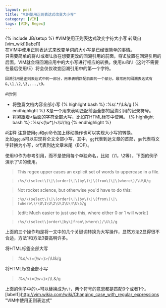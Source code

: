 ```yaml
---
layout: post
title: "VIM使用正则表达式改变大小写"
category: [VIM]
tags: [VIM, Regex]
---
```

{% include JB/setup %}
#VIM使用正则表达式改变字符大小写
转载自[vim_wiki][label1]  
在VIM中使用正则表达式来改变单词的大小写是已经很简单的事情。  
只需要简单的将\U或者\L放在想要更改的回溯引用的前面，将\E放置在回溯引用的后面，VIM就会将回溯应用中的大小写进行相应的转换。使用\u和\l（这时不需要在最后使用\E）将会仅仅改变回溯引用中的第一个字符。

    回溯引用是正则表达式中的一部分，用来表明匹配前面的一个部分。最常用的回溯表达式有&,\1,\2,\3,...,\9。

#示例
* 将整篇文档内容全部小写
{% highlight bash %}
:%s/.*/\L&/g
{% endhighlight %}
    &是一个用来表明匹配前面全部的回溯引用的记录符号。
* 将紧跟着<后面的字符全部大写，比如在HTML标签中使用。
{% highlight bash %}
:%s/<\(\w*\)/<\U\1/g
{% endhighlight %}

#注释
注意使用`gu`和`gU`命令加上移动操作也可以实现大小写的转换。  
比如`ggguG`可以实现将全文全部小写，其中，`gg`代表到达文章的首部，`gu`代表将文字转换为小写，`G`代表到达文章末尾（EOF）。

使用\0作为参考引用，而不是使用每个单独命名，比如（\1，\2等），下面的例子演示了\0的使用。
>This regex upper cases an explicit set of words to uppercase in a file.  

>`:%s/\(select\)\|\(order)\|\(by\)\|\(from\)\|\(where\)/\U\0/g`

>Not rocket science, but otherwise you'd have to do this:  

>`:%s/\(select\)\|\(order)\|\(by\)\|\(from\)\|\(where\)/\U\1\U\2\U\3\U\4\U\5/g`

>[edit:  Much easier to just use this, where either 0 or 1 will work:]  

>`:%s/\(select\|order\|by\|from\|where\)/\U\1/g`

上面的三个操作均是将一文中的几个关键词转换为大写操作，显然方法2显得很不合适，方法1和方法3要高明许多。


将HTML标签全部大写  
>:%s/<\/\=\(\w\+\)\>/\U&/g

将HTML标签全部小写  
>:%s/<\/\=\(\w\+\)\>/\L&/g

上面的例子中的`\=`可以替换成为`\?`，两个符号的意思都是匹配0个或者1个。
[label1]:http://vim.wikia.com/wiki/Changing_case_with_regular_expressions "VIM中使用正则表达式"
